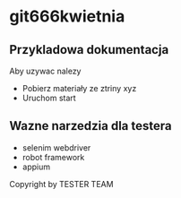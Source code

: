 # git666kwietnia


## Przykladowa dokumentacja

Aby uzywac nalezy
* Pobierz materiały ze ztriny xyz
* Uruchom start


## Wazne narzedzia dla testera
- selenim webdriver
- robot framework
- appium


Copyright by TESTER TEAM
